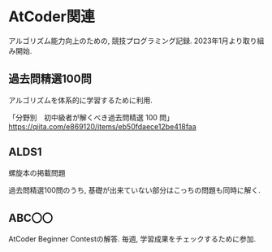 # AtCoder関連
アルゴリズム能力向上のための, 競技プログラミング記録. 2023年1月より取り組み開始.

## 過去問精選100問

アルゴリズムを体系的に学習するために利用.

「分野別　初中級者が解くべき過去問精選 100 問」
https://qiita.com/e869120/items/eb50fdaece12be418faa

## ALDS1

螺旋本の掲載問題

過去問精選100問のうち, 基礎が出来ていない部分はこっちの問題も同時に解く.

## ABC〇〇

AtCoder Beginner Contestの解答. 毎週, 学習成果をチェックするために参加.